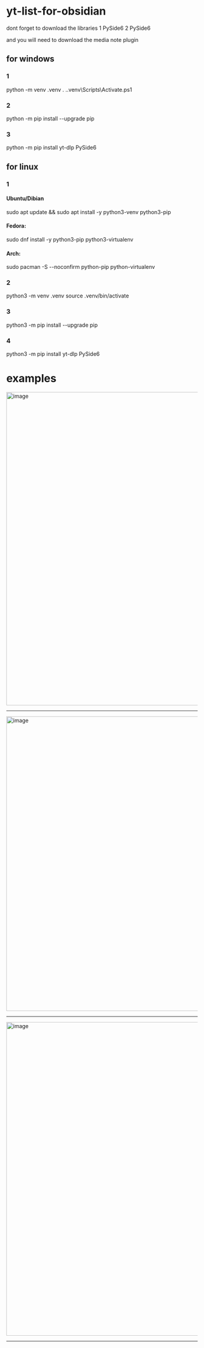 # yt-list-for-obsidian
dont forget to download the libraries
1 PySide6
2 PySide6

and you will need to download the media note plugin

## for windows
### 1
python -m venv .venv
. .\.venv\Scripts\Activate.ps1

### 2
python -m pip install --upgrade pip

### 3
python -m pip install yt-dlp PySide6

## for linux 
### 1
#### Ubuntu/Dibian
sudo apt update && sudo apt install -y python3-venv python3-pip
#### Fedora:
sudo dnf install -y python3-pip python3-virtualenv
#### Arch:
sudo pacman -S --noconfirm python-pip python-virtualenv

### 2
python3 -m venv .venv
source .venv/bin/activate

### 3
python3 -m pip install --upgrade pip

### 4
python3 -m pip install yt-dlp PySide6

# examples
<img width="1331" height="824" alt="image" src="https://github.com/user-attachments/assets/bcc791a9-a89e-4db0-9481-f43853defedb" />

---

<img width="1327" height="775" alt="image" src="https://github.com/user-attachments/assets/db939491-3fa8-484d-aa23-5bb5b54adefc" />

---

<img width="1327" height="825" alt="image" src="https://github.com/user-attachments/assets/ca164588-d825-4da5-a103-e3483a69fe0e" />

---
